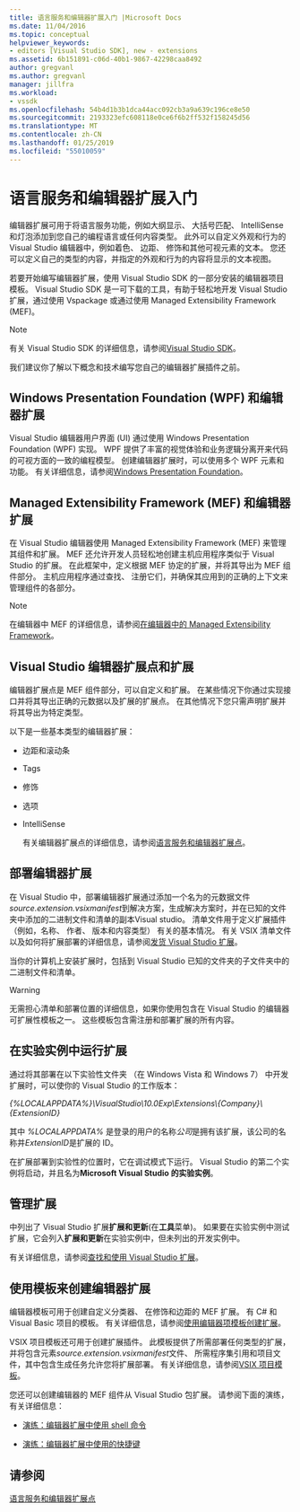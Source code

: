 ```yaml
---
title: 语言服务和编辑器扩展入门 |Microsoft Docs
ms.date: 11/04/2016
ms.topic: conceptual
helpviewer_keywords:
- editors [Visual Studio SDK], new - extensions
ms.assetid: 6b151891-c06d-40b1-9867-42298caa8492
author: gregvanl
ms.author: gregvanl
manager: jillfra
ms.workload:
- vssdk
ms.openlocfilehash: 54b4d1b3b1dca44acc092cb3a9a639c196ce8e50
ms.sourcegitcommit: 2193323efc608118e0ce6f6b2ff532f158245d56
ms.translationtype: MT
ms.contentlocale: zh-CN
ms.lasthandoff: 01/25/2019
ms.locfileid: "55010059"
---
```

# <a name="get-started-with-language-service-and-editor-extensions"></a>语言服务和编辑器扩展入门
编辑器扩展可用于将语言服务功能，例如大纲显示、 大括号匹配、 IntelliSense 和灯泡添加到您自己的编程语言或任何内容类型。 此外可以自定义外观和行为的 Visual Studio 编辑器中，例如着色、 边距、 修饰和其他可视元素的文本。 您还可以定义自己的类型的内容，并指定的外观和行为的内容将显示的文本视图。  
  
 若要开始编写编辑器扩展，使用 Visual Studio SDK 的一部分安装的编辑器项目模板。 Visual Studio SDK 是一可下载的工具，有助于轻松地开发 Visual Studio 扩展，通过使用 Vspackage 或通过使用 Managed Extensibility Framework (MEF)。  
  
> [!NOTE]
>  有关 Visual Studio SDK 的详细信息，请参阅[Visual Studio SDK](../extensibility/visual-studio-sdk.md)。  
  
 我们建议你了解以下概念和技术编写您自己的编辑器扩展插件之前。  
  
## <a name="the-windows-presentation-foundation-wpf-and-editor-extensions"></a>Windows Presentation Foundation (WPF) 和编辑器扩展  
 Visual Studio 编辑器用户界面 (UI) 通过使用 Windows Presentation Foundation (WPF) 实现。 WPF 提供了丰富的视觉体验和业务逻辑分离开来代码的可视方面的一致的编程模型。 创建编辑器扩展时，可以使用多个 WPF 元素和功能。 有关详细信息，请参阅[Windows Presentation Foundation](/dotnet/framework/wpf/index)。  
  
## <a name="the-managed-extensibility-framework-mef-and-editor-extensions"></a>Managed Extensibility Framework (MEF) 和编辑器扩展  
 在 Visual Studio 编辑器使用 Managed Extensibility Framework (MEF) 来管理其组件和扩展。 MEF 还允许开发人员轻松地创建主机应用程序类似于 Visual Studio 的扩展。 在此框架中，定义根据 MEF 协定的扩展，并将其导出为 MEF 组件部分。 主机应用程序通过查找、 注册它们，并确保其应用到的正确的上下文来管理组件的各部分。  
  
> [!NOTE]
>  在编辑器中 MEF 的详细信息，请参阅[在编辑器中的 Managed Extensibility Framework](../extensibility/managed-extensibility-framework-in-the-editor.md)。  
  
## <a name="visual-studio-editor-extension-points-and-extensions"></a>Visual Studio 编辑器扩展点和扩展  
 编辑器扩展点是 MEF 组件部分，可以自定义和扩展。 在某些情况下你通过实现接口并将其导出正确的元数据以及扩展的扩展点。 在其他情况下您只需声明扩展并将其导出为特定类型。  
  
 以下是一些基本类型的编辑器扩展：  
  
- 边距和滚动条  
  
- Tags  
  
- 修饰  
  
- 选项  
  
- IntelliSense  
  
  有关编辑器扩展点的详细信息，请参阅[语言服务和编辑器扩展点](../extensibility/language-service-and-editor-extension-points.md)。  
  
## <a name="deploying-editor-extensions"></a>部署编辑器扩展  
 在 Visual Studio 中，部署编辑器扩展通过添加一个名为的元数据文件*source.extension.vsixmanifest*到解决方案，生成解决方案时，并在已知的文件夹中添加的二进制文件和清单的副本Visual studio。 清单文件用于定义扩展插件 （例如，名称、 作者、 版本和内容类型） 有关的基本情况。 有关 VSIX 清单文件以及如何将扩展部署的详细信息，请参阅[发货 Visual Studio 扩展](../extensibility/shipping-visual-studio-extensions.md)。  
  
 当你的计算机上安装扩展时，包括到 Visual Studio 已知的文件夹的子文件夹中的二进制文件和清单。  
  
> [!WARNING]
>  无需担心清单和部署位置的详细信息，如果你使用包含在 Visual Studio 的编辑器可扩展性模板之一。 这些模板包含需注册和部署扩展的所有内容。  
  
## <a name="run-extensions-in-the-experimental-instance"></a>在实验实例中运行扩展  
 通过将其部署在以下实验性文件夹 （在 Windows Vista 和 Windows 7） 中开发扩展时，可以使你的 Visual Studio 的工作版本：  
  
 *{%LOCALAPPDATA%}\VisualStudio\10.0Exp\Extensions\\{Company}\\{ExtensionID}*  
  
 其中 *%LOCALAPPDATA%* 是登录的用户的名称*公司*是拥有该扩展，该公司的名称并*ExtensionID*是扩展的 ID。  
  
 在扩展部署到实验性的位置时，它在调试模式下运行。 Visual Studio 的第二个实例将启动，并且名为**Microsoft Visual Studio 的实验实例**。  
  
## <a name="manage-extensions"></a>管理扩展  
 中列出了 Visual Studio 扩展**扩展和更新**(在**工具**菜单)。 如果要在实验实例中测试扩展，它会列入**扩展和更新**在实验实例中，但未列出的开发实例中。  
  
 有关详细信息，请参阅[查找和使用 Visual Studio 扩展](../ide/finding-and-using-visual-studio-extensions.md)。  
  
## <a name="use-templates-to-create-editor-extensions"></a>使用模板来创建编辑器扩展  
 编辑器模板可用于创建自定义分类器、 在修饰和边距的 MEF 扩展。 有 C# 和 Visual Basic 项目的模板。 有关详细信息，请参阅[使用编辑器项模板创建扩展](../extensibility/creating-an-extension-with-an-editor-item-template.md)。  
  
 VSIX 项目模板还可用于创建扩展插件。 此模板提供了所需部署任何类型的扩展，并将包含元素*source.extension.vsixmanifest*文件、 所需程序集引用和项目文件，其中包含生成任务允许您将扩展部署。 有关详细信息，请参阅[VSIX 项目模板](../extensibility/vsix-project-template.md)。  
  
 您还可以创建编辑器的 MEF 组件从 Visual Studio 包扩展。 请参阅下面的演练，有关详细信息：  
  
-   [演练：编辑器扩展中使用 shell 命令](../extensibility/walkthrough-using-a-shell-command-with-an-editor-extension.md)  
  
-   [演练：编辑器扩展中使用的快捷键](../extensibility/walkthrough-using-a-shortcut-key-with-an-editor-extension.md)  
  
## <a name="see-also"></a>请参阅  
 [语言服务和编辑器扩展点](../extensibility/language-service-and-editor-extension-points.md)